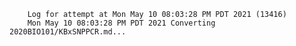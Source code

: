         Log for attempt at Mon May 10 08:03:28 PM PDT 2021 (13416)
        Mon May 10 08:03:28 PM PDT 2021 Converting 2020BIO101/KBxSNPPCR.md...
